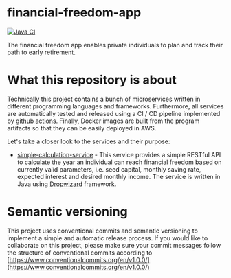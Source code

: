 # financial-freedom-app

[![Java CI](https://github.com/huebner-j/financial-freedom-app/workflows/Java%20CI/badge.svg)](https://github.com/huebner-j/financial-freedom-app/workflows/Java%20CI/badge.svg)

The financial freedom app enables private individuals to plan and track their path to early retirement. 

# What this repository is about

Technically this project contains a bunch of microservices written in different programming languages and frameworks.
Furthermore, all services are automatically tested and released using a CI / CD pipeline implemented by [github actions](.github/workflows).
Finally, Docker images are built from the program artifacts so that they can be easily deployed in AWS. 

Let's take a closer look to the services and their purpose:

* [simple-calculation-service](./simple-calculation-service) - This service provides a simple RESTful API to 
calculate the year an individual can reach financial freedom based on currently valid parameters, 
i.e. seed capital, monthly saving rate, expected interest and desired monthly income. The service 
is written in Java using [Dropwizard](https://www.dropwizard.io/en/latest/) framework.

# Semantic versioning

This project uses conventional commits and semantic versioning to implement a simple and automatic 
release process. If you would like to collaborate on this project, please make sure your commit 
messages follow the structure of conventional commits according to 
[https://www.conventionalcommits.org/en/v1.0.0/](https://www.conventionalcommits.org/en/v1.0.0/) 